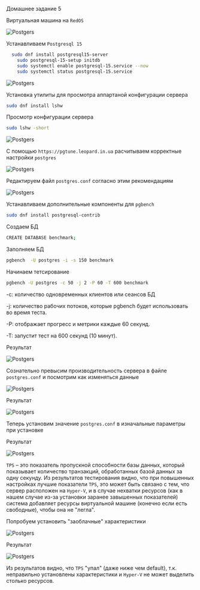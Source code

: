 Домашнее задание 5



Виртуальная машина на `RedOS`


![Postgers](https://github.com/DenisRodin86/Otus/blob/main/unit5/5-1.jpg)



Устанавливаем `Postgresql 15`

```bash
  sudo dnf install postgresql15-server
	sudo postgresql-15-setup initdb
	sudo systemctl enable postgresql-15.service --now
	sudo systemctl status postgresql-15.service
```


![Postgers](https://github.com/DenisRodin86/Otus/blob/main/unit5/5-2.jpg)



Установка утилиты для просмотра аппартаной конфигурации сервера

```bash
sudo dnf install lshw
```


Просмотр конфигурации сервера

```bash
sudo lshw -short
```


![Postgers](https://github.com/DenisRodin86/Otus/blob/main/unit5/5-3.jpg)



С помощью `https://pgtune.leopard.in.ua` расчитываем корректные настройки `postgres`



![Postgers](https://github.com/DenisRodin86/Otus/blob/main/unit5/5-4.jpg)



Редактируем файл `postgres.conf` согласно этим рекомендациям



![Postgers](https://github.com/DenisRodin86/Otus/blob/main/unit5/5-5.jpg)



Устанавливаем дополнительные компоненты для `pgbench`

```bash
sudo dnf install postgresql-contrib
```


Создаем БД

```bash
CREATE DATABASE benchmark;
```


Заполняем БД

```bash
pgbench  -U postgres -i -s 150 benchmark
```


Начинаем тетсирование

```bash
pgbench -U postgres -c 50 -j 2 -P 60 -T 600 benchmark
```

-c: количество одновременных клиентов или сеансов БД

-j: количество рабочих потоков, которые pgbench будет использовать во время теста.

-P: отображает прогресс и метрики каждые 60 секунд.

-T: запустит тест на 600 секунд (10 минут).


Результат



![Postgers](https://github.com/DenisRodin86/Otus/blob/main/unit5/5-6.jpg)



Сознательно превысим производительность сервера в файле `postgres.conf` и посмотрим как изменяться данные



![Postgers](https://github.com/DenisRodin86/Otus/blob/main/unit5/5-7.jpg)




Результат



![Postgers](https://github.com/DenisRodin86/Otus/blob/main/unit5/5-8.jpg)



Теперь установим значение `postgres.conf` в изначальные параметры при установке

Результат



![Postgers](https://github.com/DenisRodin86/Otus/blob/main/unit5/5-9.jpg)



`TPS` – это показатель пропускной способности базы данных, который показывает количество транзакций, обработанных базой данных за одну секунду.
Из результатов тестирования видно, что при повышенных настройках лучшие показатели `TPS`, это может быть связано с тем, что сервер расположен на `Hyper-V`, и в случае нехватки ресурсов (как в нашем случае из-за установки заранее завышенных показателей) система добавляет ресурсы виртуальной машине (конечно если есть свободные), чтобы она не "легла".


Попробуем установить "заоблачные" характеристики


![Postgers](https://github.com/DenisRodin86/Otus/blob/main/unit5/5-10.jpg)



Результат


![Postgers](https://github.com/DenisRodin86/Otus/blob/main/unit5/5-11.jpg)



Из результатов видно, что `TPS` "упал" (даже ниже чем default), т.к. неправильно установлены характеристики и `Hyper-V` не может выделить столько ресурсов.



